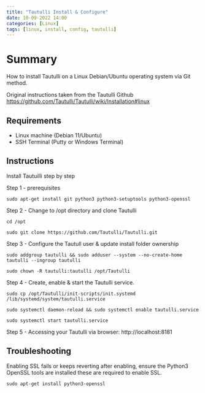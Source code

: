```yaml
---
title: "Tautulli Install & Configure"
date: 10-09-2022 14:00
categories: [Linux]
tags: [linux, install, config, tautulli]
---
```


# Summary 
How to install Tautulli on a Linux Debian/Ubuntu operating system via Git method. 

Original instructions taken from the Tautulli Github
https://github.com/Tautulli/Tautulli/wiki/Installation#linux

## Requirements
* Linux machine (Debian 11/Ubuntu)
* SSH Terminal (Putty or Windows Terminal)

## Instructions

Install Tautuilli step by step

Step 1 - prerequisites 
```shell
sudo apt-get install git python3 python3-setuptools python3-openssl
```
Step 2 - Change to /opt directory and clone Tautulli
```shell
cd /opt

sudo git clone https://github.com/Tautulli/Tautulli.git
```
Step 3 - Configure the Tautull user & update install folder ownership
```shell
sudo addgroup tautulli && sudo adduser --system --no-create-home tautulli --ingroup tautulli

sudo chown -R tautulli:tautulli /opt/Tautulli
```
Step 4 - Create, enable & start the Tautulli service.
```shell
sudo cp /opt/Tautulli/init-scripts/init.systemd /lib/systemd/system/tautulli.service

sudo systemctl daemon-reload && sudo systemctl enable tautulli.service

sudo systemctl start tautulli.service
```
Step 5 - Accessing your Tautulli via browser: 
http://localhost:8181

## Troubleshooting

Enabling SSL fails or keeps reverting after enabling, ensure the Python3 OpenSSL tools are installed these are required to enable SSL.

```shell
sudo apt-get install python3-openssl
```
